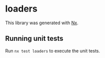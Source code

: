 # loaders

This library was generated with [Nx](https://nx.dev).

## Running unit tests

Run `nx test loaders` to execute the unit tests.
